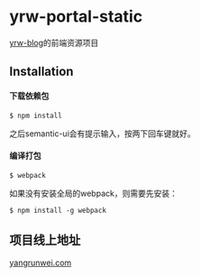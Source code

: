 # yrw-portal-static
[yrw-blog](https://github.com/pauky/yrw-blog)的前端资源项目


## Installation

#### 下载依赖包
```
$ npm install
```
之后semantic-ui会有提示输入，按两下回车键就好。

#### 编译打包
```
$ webpack
```
如果没有安装全局的webpack，则需要先安装：
```
$ npm install -g webpack
```

## 项目线上地址
[yangrunwei.com](www.yangrunwei.com)